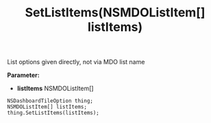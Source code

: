﻿---
uid: crmscript_ref_NSDashboardTileOption_SetListItems
title: SetListItems(NSMDOListItem[] listItems)
intellisense: NSDashboardTileOption.SetListItems
keywords: NSDashboardTileOption, GetListItems
so.topic: reference
---

List options given directly, not via MDO list name

**Parameter:** 
 - **listItems** NSMDOListItem[]

```crmscript
NSDashboardTileOption thing;
NSMDOListItem[] listItems;
thing.SetListItems(listItems);
```

